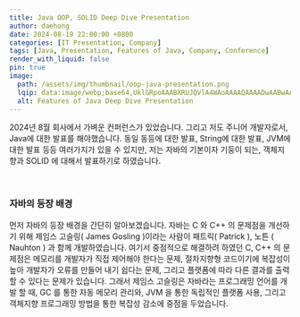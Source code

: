 ```yaml
---
title: Java OOP, SOLID Deep Dive Presentation
author: daehong
date: 2024-08-19 22:00:00 +0800
categories: [IT Presentation, Company]
tags: [Java, Presentation, Features of Java, Company, Conference]
render_with_liquid: false
pin: true
image:
  path: /assets/img/thumbnail/oop-java-presentation.png
  lqip: data:image/webp;base64,UklGRpoAAABXRUJQVlA4WAoAAAAQAAAADwAABwAAQUxQSDIAAAARL0AmbZurmr57yyIiqE8oiG0bejIYEQTgqiDA9vqnsUSI6H+oAERp2HZ65qP/VIAWAFZQOCBCAAAA8AEAnQEqEAAIAAVAfCWkAALp8sF8rgRgAP7o9FDvMCkMde9PK7euH5M1m6VWoDXf2FkP3BqV0ZYbO6NA/VFIAAAA
  alt: Features of Java Deep Dive Presentation
---
```


2024년 8월 회사에서 가벼운 컨퍼런스가 있었습니다.
그리고 저도 주니어 개발자로서, Java에 대한 발표를 해야했습니다.
동일 동등에 대한 발표, String에 대한 발표, JVM에 대한 발표 등등
여러가지가 있을 수 있지만,
저는 자바의 기본이자 기둥이 되는, 객체지향과 SOLID 에 대해서 발표하기로 하였습니다.

<br>

### 자바의 등장 배경

먼저 자바의 등장 배경을 간단히 알아보겠습니다.
자바는 C 와 C++ 의 문제점을 개선하기 위해 제임스 고슬링( James Gosling )이라는 사람이 패트릭( Patrick ), 노튼 ( Nauhton ) 과 함께 개발하였습니다.
여기서 중점적으로 해결하려 하였던 C, C++ 의 문제점은 메모리를 개발자가 직접 제어해야 한다는 문제, 절차지향형 코드이기에 복잡성이 높아 개발자가 오류를 만들어 내기 쉽다는 문제, 그리고 플랫폼에 따라 다른 결과를 출력할 수 있다는 문제가 있습니다.
그래서 제임스 고슬링은 자바라는 프로그래밍 언어를 개발 할 때, GC 를 통한 자동 메모리 관리와, JVM 을 통한 독립적인 플랫폼 사용, 그리고 객체지향 프로그래밍 방법을 통한 복잡성 감소에 중점을 두었습니다.


